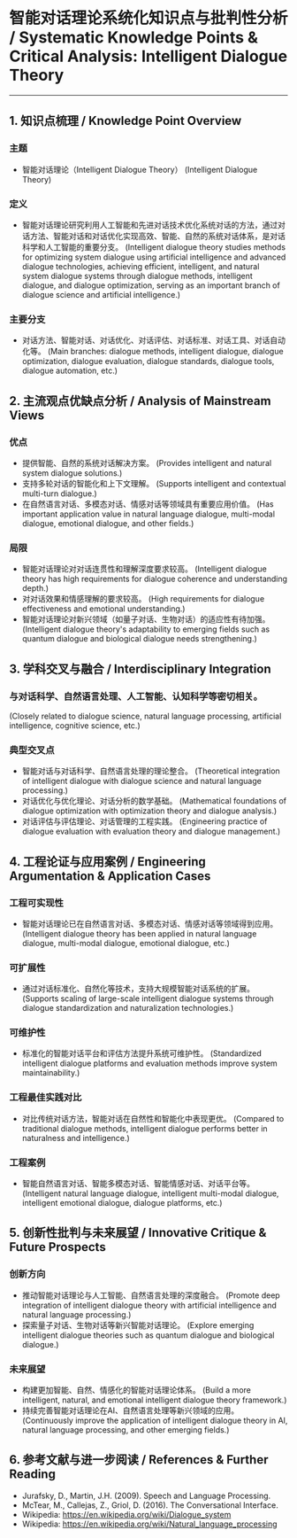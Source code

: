 # 智能对话理论系统化知识点与批判性分析 / Systematic Knowledge Points & Critical Analysis: Intelligent Dialogue Theory

---

## 1. 知识点梳理 / Knowledge Point Overview

### 主题
- 智能对话理论（Intelligent Dialogue Theory）
  (Intelligent Dialogue Theory)

### 定义
- 智能对话理论研究利用人工智能和先进对话技术优化系统对话的方法，通过对话方法、智能对话和对话优化实现高效、智能、自然的系统对话体系，是对话科学和人工智能的重要分支。
  (Intelligent dialogue theory studies methods for optimizing system dialogue using artificial intelligence and advanced dialogue technologies, achieving efficient, intelligent, and natural system dialogue systems through dialogue methods, intelligent dialogue, and dialogue optimization, serving as an important branch of dialogue science and artificial intelligence.)

### 主要分支
- 对话方法、智能对话、对话优化、对话评估、对话标准、对话工具、对话自动化等。
  (Main branches: dialogue methods, intelligent dialogue, dialogue optimization, dialogue evaluation, dialogue standards, dialogue tools, dialogue automation, etc.)

## 2. 主流观点优缺点分析 / Analysis of Mainstream Views

### 优点
- 提供智能、自然的系统对话解决方案。
  (Provides intelligent and natural system dialogue solutions.)
- 支持多轮对话的智能化和上下文理解。
  (Supports intelligent and contextual multi-turn dialogue.)
- 在自然语言对话、多模态对话、情感对话等领域具有重要应用价值。
  (Has important application value in natural language dialogue, multi-modal dialogue, emotional dialogue, and other fields.)

### 局限
- 智能对话理论对对话连贯性和理解深度要求较高。
  (Intelligent dialogue theory has high requirements for dialogue coherence and understanding depth.)
- 对对话效果和情感理解的要求较高。
  (High requirements for dialogue effectiveness and emotional understanding.)
- 智能对话理论对新兴领域（如量子对话、生物对话）的适应性有待加强。
  (Intelligent dialogue theory's adaptability to emerging fields such as quantum dialogue and biological dialogue needs strengthening.)

## 3. 学科交叉与融合 / Interdisciplinary Integration

### 与对话科学、自然语言处理、人工智能、认知科学等密切相关。
  (Closely related to dialogue science, natural language processing, artificial intelligence, cognitive science, etc.)

### 典型交叉点
- 智能对话与对话科学、自然语言处理的理论整合。
  (Theoretical integration of intelligent dialogue with dialogue science and natural language processing.)
- 对话优化与优化理论、对话分析的数学基础。
  (Mathematical foundations of dialogue optimization with optimization theory and dialogue analysis.)
- 对话评估与评估理论、对话管理的工程实践。
  (Engineering practice of dialogue evaluation with evaluation theory and dialogue management.)

## 4. 工程论证与应用案例 / Engineering Argumentation & Application Cases

### 工程可实现性
- 智能对话理论已在自然语言对话、多模态对话、情感对话等领域得到应用。
  (Intelligent dialogue theory has been applied in natural language dialogue, multi-modal dialogue, emotional dialogue, etc.)

### 可扩展性
- 通过对话标准化、自然化等技术，支持大规模智能对话系统的扩展。
  (Supports scaling of large-scale intelligent dialogue systems through dialogue standardization and naturalization technologies.)

### 可维护性
- 标准化的智能对话平台和评估方法提升系统可维护性。
  (Standardized intelligent dialogue platforms and evaluation methods improve system maintainability.)

### 工程最佳实践对比
- 对比传统对话方法，智能对话在自然性和智能化中表现更优。
  (Compared to traditional dialogue methods, intelligent dialogue performs better in naturalness and intelligence.)

### 工程案例
- 智能自然语言对话、智能多模态对话、智能情感对话、对话平台等。
  (Intelligent natural language dialogue, intelligent multi-modal dialogue, intelligent emotional dialogue, dialogue platforms, etc.)

## 5. 创新性批判与未来展望 / Innovative Critique & Future Prospects

### 创新方向
- 推动智能对话理论与人工智能、自然语言处理的深度融合。
  (Promote deep integration of intelligent dialogue theory with artificial intelligence and natural language processing.)
- 探索量子对话、生物对话等新兴智能对话理论。
  (Explore emerging intelligent dialogue theories such as quantum dialogue and biological dialogue.)

### 未来展望
- 构建更加智能、自然、情感化的智能对话理论体系。
  (Build a more intelligent, natural, and emotional intelligent dialogue theory framework.)
- 持续完善智能对话理论在AI、自然语言处理等新兴领域的应用。
  (Continuously improve the application of intelligent dialogue theory in AI, natural language processing, and other emerging fields.)

## 6. 参考文献与进一步阅读 / References & Further Reading

- Jurafsky, D., Martin, J.H. (2009). Speech and Language Processing.
- McTear, M., Callejas, Z., Griol, D. (2016). The Conversational Interface.
- Wikipedia: <https://en.wikipedia.org/wiki/Dialogue_system>
- Wikipedia: <https://en.wikipedia.org/wiki/Natural_language_processing> 